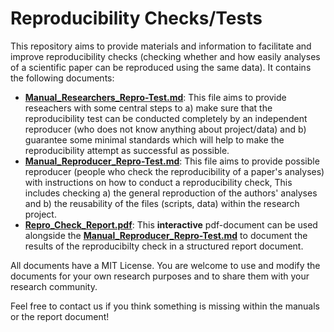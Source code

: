# Reproducibility Checks/Tests
This repository aims to provide materials and information to facilitate and improve reproducibility checks (checking whether and how easily analyses of a scientific paper can be reproduced using the same data). It contains the following documents:
- **[Manual_Researchers_Repro-Test.md](https://github.com/LeonhardFFSchramm/Reproducibility/blob/main/Manual_Researchers_Repro-Test.md)**: This file aims to provide reseachers with some central steps to a) make sure that the reproducibility test can be conducted completely by an independent reproducer (who does not know anything about project/data) and b) guarantee some minimal standards which will help to make the reproducibility attempt as successful as possible.
- **[Manual_Reproducer_Repro-Test.md](https://github.com/LeonhardFFSchramm/Reproducibility/blob/main/Manual_Reproducer_Repro-Test.md)**: This file aims to provide possible reproducer (people who check the reproducibility of a paper's analyses) with instructions on how to conduct a reproducibility check, This includes checking a) the general reproduction of the authors' analyses and b) the reusability of the files (scripts, data) within the research project.
- **[Repro_Check_Report.pdf](https://github.com/LeonhardFFSchramm/Reproducibility/blob/main/Repro_Check_Report.pdf)**: This **interactive** pdf-document can be used alongside the **[Manual_Reproducer_Repro-Test.md](https://github.com/LeonhardFFSchramm/Reproducibility/blob/main/Manual_Reproducer_Repro-Test.md)** to document the results of the reproducibilty check in a structured report document.

All documents have a MIT License. You are welcome to use and modify the documents for your own research purposes and to share them with your research community.

Feel free to contact us if you think something is missing within the manuals or the report document!
